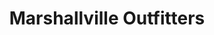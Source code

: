 ---
title: "Marshallville Outfitters"
url: /marshallville/marshallville-outfitters/
shop: hunting
---